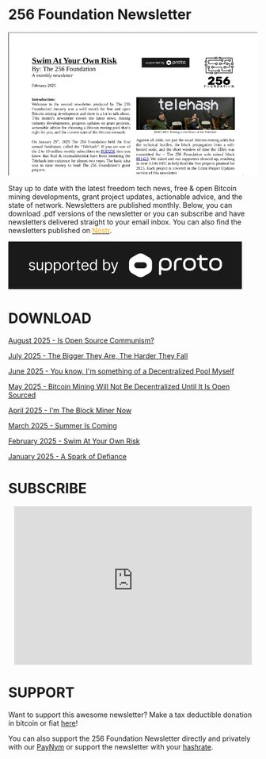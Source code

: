 # 256 Foundation Newsletter
![](/feb-newsletter.png)

Stay up to date with the latest freedom tech news, free & open Bitcoin mining developments, grant project updates, actionable advice, and the state of network. Newsletters are published monthly. Below, you can download .pdf versions of the newsletter or you can subscribe and have newsletters delivered straight to your email inbox. You can also find the newsletters published on <a href="https://primal.net/p/nprofile1qqs8aa03k9tw5hn7n7dhslme2xedzq0h0qrpv75dgjc3g69ppc8u6fcqy6qhv" target="_blank" rel="noopener noreferrer"><font color="orange">Nostr</font></a>.

[![Supported by Proto](/proto-support-ko.jpg)](https://proto.xyz/ "Supported by Proto")

  
# DOWNLOAD

[August 2025 - Is Open Source Communism?](/256Foundation-Newsletter-2508_v1.pdf)

[July 2025 - The Bigger They Are, The Harder They Fall](/256Foundation-Newsletter-2507_v1.pdf)

[June 2025 - You know, I'm something of a Decentralized Pool Myself](/256Foundation-Newsletter-2506_v1.pdf)

[May 2025 - Bitcoin Mining Will Not Be Decentralized Until It Is Open Sourced](/256Foundation-Newsletter-2505_v1.pdf)

[April 2025 - I'm The Block Miner Now](/256Foundation-Newsletter-2504_v2.pdf)
    
[March 2025 - Summer Is Coming](/256Foundation-Newsletter-2503_v1.pdf)

[February 2025 - Swim At Your Own Risk](/256Foundation-Newsletter-2502_v1.pdf)

[January 2025 - A Spark of Defiance](256Foundation-Newsletter-2501_v1.pdf)
    
# SUBSCRIBE
<div class="iframe-container">
<iframe style="display:block; margin:auto; background:white;" src="https://256foundation.substack.com/embed" width="480" height="320" frameborder="0" scrolling="no"></iframe>
</div>

# SUPPORT

Want to support this awesome newsletter? Make a tax deductible donation in bitcoin or fiat [here](https://pay.zaprite.com/pl_ZRWeSGjRWG)!

You can also support the 256 Foundation Newsletter directly and privately with our [PayNym](https://paynym.rs/+appetizingadministration90) or support the newsletter with your [hashrate](https://256foundation.org/mining_links.html).
